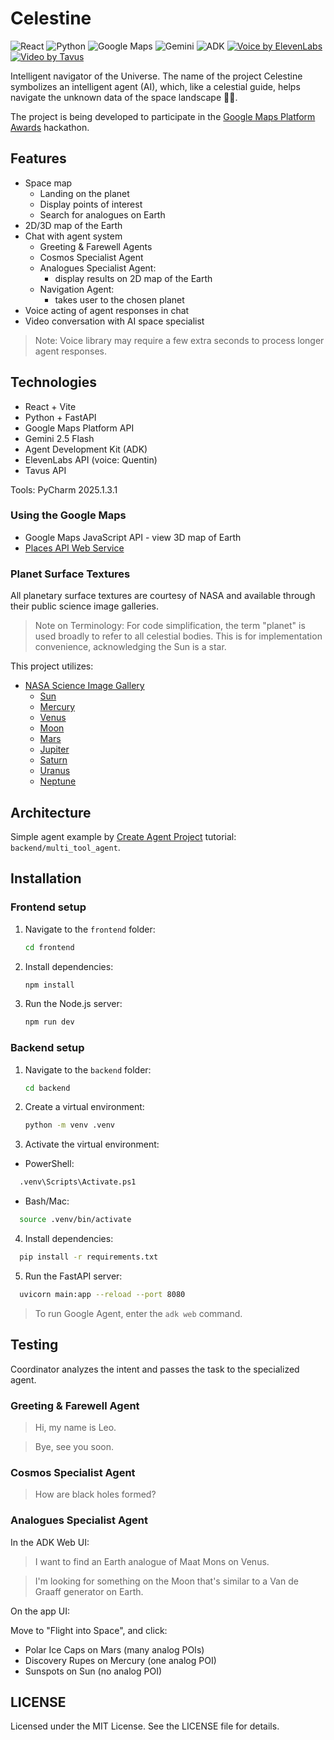 # Celestine

![React](https://img.shields.io/badge/frontend-React-61DAFB?logo=react&logoColor=white)
![Python](https://img.shields.io/badge/backend-Python-3776AB?logo=python&logoColor=white)
![Google Maps](https://img.shields.io/badge/API-Google%20Maps%20Platform-4285F4?logo=googlemaps&logoColor=white)
![Gemini](https://img.shields.io/badge/AI-Gemini%202.5%20Flash-673AB7?logo=google&logoColor=white)
![ADK](https://img.shields.io/badge/Agent%20Development%20Kit-ADK-34A853?logo=googlecloud&logoColor=white)
[![Voice by ElevenLabs](https://img.shields.io/badge/Voice%20by-ElevenLabs-yellow?logo=elevenlabs&logoColor=black)](https://www.elevenlabs.io/)
[![Video by Tavus](https://img.shields.io/badge/Video%20by-Tavus-purple?logo=tavus&logoColor=white)](https://www.tavus.io/)

Intelligent navigator of the Universe. The name of the project Celestine symbolizes an intelligent agent (AI), which, like a celestial guide, helps navigate the unknown data of the space landscape 🧑‍🚀.

The project is being developed to participate in the [Google Maps Platform Awards](https://devpost.com/software/celestine-rg16km) hackathon.

## Features

- Space map
  - Landing on the planet
  - Display points of interest
  - Search for analogues on Earth
- 2D/3D map of the Earth
- Chat with agent system
  - Greeting & Farewell Agents
  - Cosmos Specialist Agent
  - Analogues Specialist Agent:
    - display results on 2D map of the Earth
  - Navigation Agent:
    - takes user to the chosen planet
- Voice acting of agent responses in chat
- Video conversation with AI space specialist

> Note: Voice library may require a few extra seconds to process longer agent responses.

## Technologies

- React + Vite
- Python + FastAPI
- Google Maps Platform API
- Gemini 2.5 Flash
- Agent Development Kit (ADK)
- ElevenLabs API (voice: Quentin)
- Tavus API

Tools: PyCharm 2025.1.3.1

### Using the Google Maps

- Google Maps JavaScript API - view 3D map of Earth
- [Places API Web Service](https://developers.google.com/maps/documentation/places/web-service)

### Planet Surface Textures

All planetary surface textures are courtesy of NASA and available through their public science image galleries.

> Note on Terminology: For code simplification, the term "planet" is used broadly to refer to all celestial bodies.
This is for implementation convenience, acknowledging the Sun is a star.

This project utilizes:

- [NASA Science Image Gallery](https://science.nasa.gov/gallery)
  - [Sun](https://science.nasa.gov/image-detail/amf-gsfc_20171208_archive_e001435/)
  - [Mercury](https://science.nasa.gov/image-detail/pia19422-mercury/)
  - [Venus](https://science.nasa.gov/image-detail/amf-ba0639bb-149b-4e6a-91c7-be0b928c7897/)
  - [Moon](https://science.nasa.gov/image-detail/amf-pia00405/)
  - [Mars](https://science.nasa.gov/image-detail/amf-pia02653/)
  - [Jupiter](https://science.nasa.gov/image-detail/jupiter-exotic-marble/)
  - [Saturn](https://science.nasa.gov/image-detail/amf-2a11ddc5-3e5b-4516-8a62-5c4b5a801913/)
  - [Uranus](https://assets.science.nasa.gov/dynamicimage/assets/science/cds/general/images/2024/03/uranus-pia18182-16x9-1.jpg?w=1920&h=1080&fit=clip&crop=faces%2Cfocalpoint)
  - [Neptune](https://science.nasa.gov/wp-content/uploads/2024/03/pia01492-neptune-full-disk-16x9-1.jpg)

## Architecture

Simple agent example by [Create Agent Project](https://google.github.io/adk-docs/get-started/quickstart/#create-agent-project) tutorial: `backend/multi_tool_agent`.

## Installation

### Frontend setup

1. Navigate to the `frontend` folder:
    ```bash  
    cd frontend
    ```

2. Install dependencies:
    ```bash
    npm install
    ```

3. Run the Node.js server:
    ```bash
    npm run dev
    ```

### Backend setup

1. Navigate to the `backend` folder:
    ```bash  
    cd backend
    ```

2. Create a virtual environment:
    ```bash  
    python -m venv .venv 
    ```

3. Activate the virtual environment:
- PowerShell:
```bash  
  .venv\Scripts\Activate.ps1  
 ``` 
- Bash/Mac:
```bash  
  source .venv/bin/activate
  ```

4. Install dependencies:
```bash  
  pip install -r requirements.txt
 ``` 

5. Run the FastAPI server:
```bash  
  uvicorn main:app --reload --port 8080
 ``` 

> To run Google Agent, enter the `adk web` command.

## Testing

Coordinator analyzes the intent and passes the task to the specialized agent.

### Greeting & Farewell Agent

> Hi, my name is Leo.

> Bye, see you soon.

### Cosmos Specialist Agent

> How are black holes formed?

### Analogues Specialist Agent

In the ADK Web UI:

> I want to find an Earth analogue of Maat Mons on Venus.

> I'm looking for something on the Moon that's similar to a Van de Graaff generator on Earth.

On the app UI:

Move to "Flight into Space", and click:

- Polar Ice Caps on Mars (many analog POIs)
- Discovery Rupes on Mercury (one analog POI)
- Sunspots on Sun (no analog POI)

## LICENSE

Licensed under the MIT License. See the LICENSE file for details.